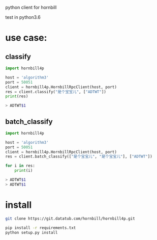 python client for hornbill

test in python3.6

# use case:


## classify

```python
import hornbill4p

host = 'algorithm3'
port = 50051
client = hornbill4p.HornbillRpcClient(host, port)
res = client.classify("是个宝宝儿", ["ADTWT"])
print(res)
```
```bash
> ADTWT$1
```

## batch_classify

```python
import hornbill4p

host = 'algorithm3'
port = 50051
client = hornbill4p.HornbillRpcClient(host, port)
res = client.batch_classify(["是个宝宝儿", "是个宝宝儿"], ["ADTWT"])

for i in res:
    print(i)
```
```bash
> ADTWT$1
> ADTWT$1
```



# install 

```bash
git clone https://git.datatub.com/hornbill/hornbill4p.git
```

```bash
pip install -r requirements.txt
python setup.py install
```
 
